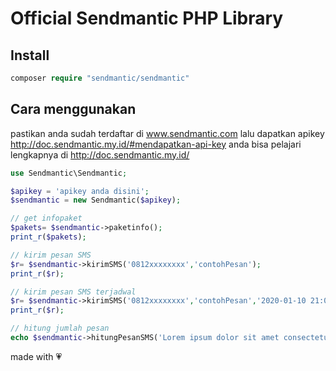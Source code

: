# Official Sendmantic PHP Library

## Install
```php
composer require "sendmantic/sendmantic"
```

## Cara menggunakan
pastikan anda sudah terdaftar di www.sendmantic.com
lalu dapatkan apikey http://doc.sendmantic.my.id/#mendapatkan-api-key
anda bisa pelajari lengkapnya di http://doc.sendmantic.my.id/

```php
use Sendmantic\Sendmantic;

$apikey = 'apikey anda disini';
$sendmantic = new Sendmantic($apikey);

// get infopaket
$pakets= $sendmantic->paketinfo();
print_r($pakets);

// kirim pesan SMS
$r= $sendmantic->kirimSMS('0812xxxxxxxx','contohPesan');
print_r($r);

// kirim pesan SMS terjadwal
$r= $sendmantic->kirimSMS('0812xxxxxxxx','contohPesan','2020-01-10 21:03:01');
print_r($r);

// hitung jumlah pesan 
echo $sendmantic->hitungPesanSMS('Lorem ipsum dolor sit amet consectetur adipisicing elit. Perferendis optio ipsa iusto nesciunt ratione unde in cumque, numquam officiis obcaecati totam fugiat harum fuga nisi nulla beatae modi a sunt!');


```




made with 💗 

